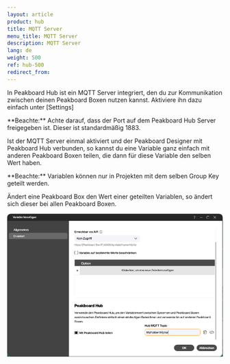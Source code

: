 ```yaml
---
layout: article
product: hub
title: MQTT Server
menu_title: MQTT Server
description: MQTT Server 
lang: de
weight: 500
ref: hub-500
redirect_from:
---
```

In Peakboard Hub ist ein MQTT Server integriert, den du zur Kommunikation zwischen deinen Peakboard Boxen nutzen kannst.
Aktiviere ihn dazu einfach unter [Settings]

<div class="box-warning" markdown="1"> **Beachte:**
Achte darauf, dass der Port auf dem Peakboard Hub Server freigegeben ist. Dieser ist standardmäßig 1883.
</div>

Ist der MQTT Server einmal aktiviert und der Peakboard Designer mit Peakboard Hub verbunden, so kannst du eine Variable ganz einfach mit anderen Peakboard Boxen teilen, die dann für diese Variable den selben Wert haben.

<div class="box-warning" markdown="1"> **Beachte:**
Variablen können nur in Projekten mit dem selben Group Key geteilt werden.
</div>

Ändert eine Peakboard Box den Wert einer geteilten Variablen, so ändert sich dieser bei allen Peakboard Boxen.

![MQTT Server](/assets/images/hub/de_hub_mqtt.png)
